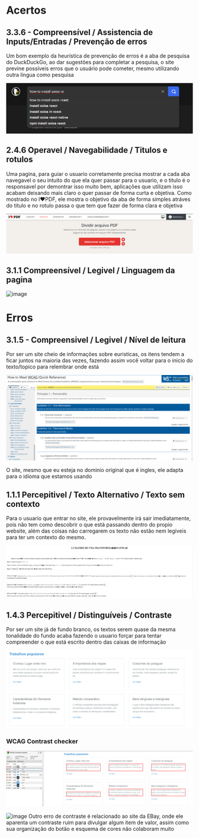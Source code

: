 

# Acertos
## 3.3.6 - Compreensível / Assistencia de Inputs/Entradas / Prevenção de erros


Um bom exemplo da heurística de prevenção de erros é a aba de pesquisa do DuckDuckGo, ao dar sugestões para completar a pesquisa, o site previne possíveis erros que o usuário pode cometer, mesmo utilizando outra lingua como pesquisa

<img src="img/googlePesquisa.png">

## 2.4.6 Operavel / Navegabilidade / Titulos e rotulos

Uma pagina, para guiar o usuario corretamente precisa mostrar a cada aba navegavel o seu intuito do que ela quer passar para o usuario, e o titulo é o responsavel por demontrar isso muito bem, aplicações que utilizam isso acabam deixando mais claro o quer passar de forma curta e objetiva. Como mostrado no I❤PDF, ele mostra o objetivo da aba de forma simples atráves do titulo e no rotulo passa o que tem que fazer de forma clara e objetiva


<img src="img/ILovePDF.png">

## 3.1.1 Compreensível / Legivel / Linguagem da pagina

![image](https://user-images.githubusercontent.com/88253613/205273786-3e47b6cd-ebf7-4efc-a659-c59f923ed17f.png)

# Erros

## 3.1.5 - Compreensivel / Legivel / Nível de leitura


Por ser um site cheio de informações sobre euristicas, os itens tendem a ficar juntos na maioria das vezes, fazendo assim você voltar para o inicio do texto/topico para relembrar onde está

<img src="img/w3cheuristicas.png">

O site, mesmo que eu esteja no dominio original que é ingles, ele adapta para o idioma que estamos usando


## 1.1.1 Percepitivel / Texto Alternativo / Texto sem contexto


Para o usuario que entrar no site, ele provavelmente irá sair imediatamente, pois não tem como descobrir o que está passando dentro do propio website, além das coisas não carregarem os texto não estão nem legiveis para ter um contexto do mesmo.

<img src="img/MatrizesDeUmaTransformada.png">

## 1.4.3 Percepitivel / Distinguíveis / Contraste

Por ser um site já de fundo branco, os textos serem quase da mesma tonalidade do fundo acaba fazendo o usuario forçar para tentar compreender o que está escrito dentro das caixas de informação 

<img src="img/TrabalhosFeitos.png">

### WCAG Contrast checker
<img src="img/TrabalhosFeitosContrastChecker.png">

![image](https://user-images.githubusercontent.com/88253613/205272740-aedca8a0-3c77-4413-91cf-5fc79d405181.png)
Outro erro de contraste é relacionado ao site da EBay, onde ele aparenta um contraste ruim para divulgar algum item de valor, assim como sua organização do botão e esquema de cores não colaboram muito

